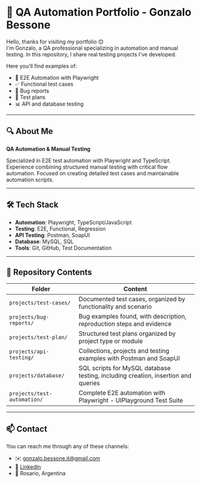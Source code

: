 # 📌 QA Automation Portfolio - Gonzalo Bessone

Hello, thanks for visiting my portfolio 😊  
I'm Gonzalo, a QA professional specializing in automation and manual testing.
In this repository, I share real testing projects I've developed.

Here you'll find examples of:
- 🔧 E2E Automation with Playwright
- ✅ Functional test cases  
- 🐞 Bug reports
- 📝 Test plans
- 📊 API and database testing

---

## 🔍 About Me

**QA Automation & Manual Testing**

Specialized in E2E test automation with Playwright and TypeScript.
Experience combining structured manual testing with critical flow automation.
Focused on creating detailed test cases and maintainable automation scripts.

---

## 🛠️ Tech Stack

- **Automation**: Playwright, TypeScript/JavaScript
- **Testing**: E2E, Functional, Regression
- **API Testing**: Postman, SoapUI  
- **Database**: MySQL, SQL
- **Tools**: Git, GitHub, Test Documentation
  
---

## 📁 Repository Contents

| Folder         | Content                                                                                   |
|----------------|-------------------------------------------------------------------------------------------|
| `projects/test-cases/`          | Documented test cases, organized by functionality and scenario                     |
| `projects/bug-reports/`         | Bug examples found, with description, reproduction steps and evidence          |
| `projects/test-plan/`           | Structured test plans organized by project type or module               |
| `projects/api-testing/`         | Collections, projects and testing examples with Postman and SoapUI                            |
| `projects/database/`            | SQL scripts for MySQL database testing, including creation, insertion and queries|
| `projects/test-automation/`            | Complete E2E automation with Playwright - UIPlayground Test Suite|

---

## 📫 Contact

You can reach me through any of these channels:
- ✉️ gonzalo.bessone.it@gmail.com  
- 💼 [LinkedIn](https://www.linkedin.com/in/gonzalobessone/)  
- 📍 Rosario, Argentina
